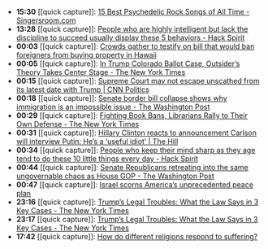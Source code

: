 - **15:30** [[quick capture]]:  [15 Best Psychedelic Rock Songs of All Time - Singersroom.com](https://singersroom.com/w36/best-psychedelic-rock-songs-of-all-time/)
- **13:28** [[quick capture]]:  [People who are highly intelligent but lack the discipline to succeed usually display these 5 behaviors - Hack Spirit](https://hackspirit.com/people-who-are-highly-intelligent-but-lack-the-discipline-to-succeed-usually-display-these-behaviors/)
- **00:03** [[quick capture]]:  [Crowds gather to testify on bill that would ban foreigners from buying property in Hawaii](https://www.hawaiinewsnow.com/2024/02/07/foreigners-would-be-banned-buying-property-hawaii-under-new-proposed-bill-gaining-support-local-homebuyers/)
- **00:05** [[quick capture]]:  [In Trump Colorado Ballot Case, Outsider’s Theory Takes Center Stage - The New York Times](https://www.nytimes.com/2024/02/07/us/politics/tillman-constitution-trump-colorado-ballot.html)
- **00:15** [[quick capture]]:  [Supreme Court may not escape unscathed from its latest date with Trump | CNN Politics](https://www.cnn.com/2024/02/08/politics/donald-trump-supreme-court-2024-analysis/index.html)
- **00:18** [[quick capture]]:  [Senate border bill collapse shows why immigration is an impossible issue - The Washington Post](https://www.washingtonpost.com/politics/2024/02/07/why-border-is-such-an-impossible-political-issue/)
- **00:29** [[quick capture]]:  [Fighting Book Bans, Librarians Rally to Their Own Defense - The New York Times](https://www.nytimes.com/2024/02/03/us/book-bans-librarians.html)
- **00:31** [[quick capture]]:  [Hillary Clinton reacts to announcement Carlson will interview Putin: He’s a ‘useful idiot’ | The Hill](https://thehill.com/homenews/media/4454864-hillary-clinton-carlson-putin-interview-hes-a-useful-idiot/)
- **00:34** [[quick capture]]:  [People who keep their mind sharp as they age tend to do these 10 little things every day - Hack Spirit](https://hackspirit.com/people-who-keep-their-mind-sharp-as-they-age-tend-to-do-these-little-things-every-day/)
- **00:44** [[quick capture]]:  [Senate Republicans retreating into the same ungovernable chaos as House GOP - The Washington Post](https://www.washingtonpost.com/politics/2024/02/07/senate-republicans-retreating-into-same-ungovernable-chaos-house-gop/)
- **00:47** [[quick capture]]:  [Israel scorns America’s unprecedented peace plan](https://www.economist.com/middle-east-and-africa/2024/02/07/israel-scorns-americas-unprecedented-peace-plan)
- **23:16** [[quick capture]]:  [Trump’s Legal Troubles: What the Law Says in 3 Key Cases - The New York Times](https://www.nytimes.com/interactive/2024/us/trump-supreme-court-cases.html)
- **23:17** [[quick capture]]:  [Trump’s Legal Troubles: What the Law Says in 3 Key Cases - The New York Times](https://www.nytimes.com/interactive/2024/us/trump-supreme-court-cases.html)
- **17:42** [[quick capture]]:  [How do different religions respond to suffering?](https://home.snu.edu/~hculbert/suffer.htm)